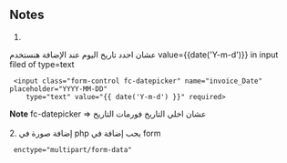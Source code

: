 ## Notes
1. 
عشان احدد تاريخ اليوم عند الإضافة هنستخدم 
value={{date('Y-m-d')}} in input filed of type=text
```
 <input class="form-control fc-datepicker" name="invoice_Date" placeholder="YYYY-MM-DD"
    type="text" value="{{ date('Y-m-d') }}" required>
```
 **Note** fc-datepicker => عشان اخلي التاريخ فورمات التاريخ <br/>
 <br/>
2. إضافة صورة في php يجب إضافة في form
```
 enctype="multipart/form-data"
```

